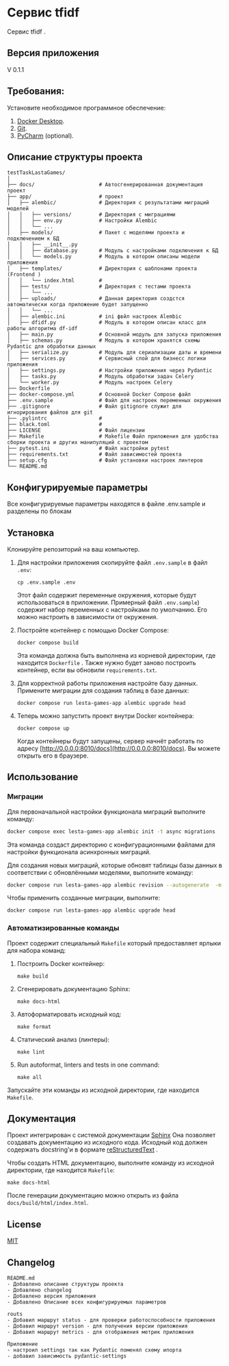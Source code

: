 # Сервис tfidf 

Сервис tfidf .

## Версия приложения
V 0.1.1

## Требования:

Установите необходимое программное обеспечение:

1. [Docker Desktop](https://www.docker.com).
2. [Git](https://github.com/git-guides/install-git).
3. [PyCharm](https://www.jetbrains.com/ru-ru/pycharm/download) (optional).


## Описание структуры проекта
```
testTaskLastaGames/
│
├── docs/                     # Автосгенерированная документация проект
├── app/                      # проект
│   ├── alembic/              # Директория с результатами миграций моделей 
│   │   ├── versions/         # Директория с миграциями
│   │   ├── env.py            # Настройки Alembic
│   │   └── ...
│   ├── models/               # Пакет с моделями проекта и подключением к БД
│   │   ├── __init__.py
│   │   ├── database.py       # Модуль с настройками подключения к БД
│   │   └── models.py         # Модуль в котором описаны модели приложения
│   ├── templates/            # Директория с шаблонами проекта (Frontend )
│   │   └── index.html        # 
│   ├── tests/                # Директория с тестами проекта
│   │   └── ...
│   ├── uploads/              # Данная директория создстся автоматически когда приложение будет запущенно
│   │   └── ...
│   ├── alembic.ini           # ini фвйл настроек Alembic
│   ├── dfidf.py              # Модуль в котором описан класс для работы алгоритма df-idf
│   ├── main.py               # Основной модуль для запуска приложения
│   ├── schemas.py            # Модуль в котором хранятся схемы Pydantic для обработки данных
│   ├── serialize.py          # Модуль для сериализации даты и времени
│   ├── services.py           # Сервисный слой для бизнесс логики приложения
│   ├── settings.py           # Настройки приложения через Pydantic
│   ├── tasks.py              # Модуль обработки задач Celery
│   └── worker.py             # Модуль настроек Celery
├── Dockerfile
├── docker-compose.yml        # Основной Docker Compose файл
├── .env.sample               # Файл для настроек переменных окружения
├── .gitignore                # Файл gitignore служит для игнорирования файлов для git
├── .pylintrc                 # 
├── black.toml                # 
├── LICENSE                   # Файл лицензии
├── Makefile                  # Makefile Файл приложения для удобства сборки проекта и других манипуляций с проектом
├── pytest.ini                # Файл настройки pytest
├── requirements.txt          # Файл зависимостей проекта
├── setup.cfg                 # Файл установки настроек линтеров
└── README.md
```


## Конфигурируемые параметры
Все конфигурируемые параметры находятся в файле .env.sample и разделены по блокам
## Установка

Клонируйте репозиторий на ваш компьютер.

1. Для настройки приложения скопируйте файл `.env.sample` в файл `.env`:
    ```shell
    cp .env.sample .env
    ```
   
    Этот файл содержит переменные окружения, которые будут использоваться в приложении. Примерный файл `.env.sample`) содержит набор переменных с настройками по умолчанию. Его можно настроить в зависимости от окружения.

2. Постройте контейнер с помощью Docker Compose:
    ```shell
    docker compose build
    ```
    Эта команда должна быть выполнена из корневой директории, где находится `Dockerfile` .
    Также нужно будет заново построить контейнер, если вы обновили `requirements.txt`.

3. Для корректной работы приложения настройте базу данных. Примените миграции для создания таблиц в базе данных:
    ```shell
    docker compose run lesta-games-app alembic upgrade head
    ```

4. Теперь можно запустить проект внутри Docker контейнера:
    ```shell
    docker compose up
    ```
   Когда контейнеры будут запущены, сервер начнёт работать по адресу [http://0.0.0.0:8010/docs](http://0.0.0.0:8010/docs). Вы можете открыть его в браузере.

## Использование

### Миграции

Для первоначальной настройки функционала миграций выполните команду:
```bash
docker compose exec lesta-games-app alembic init -t async migrations
```
Эта команда создаст директорию с конфигурационными файлами для настройки функционала асинхронных миграций.

Для создания новых миграций, которые обновят таблицы базы данных в соответствии с обновлёнными моделями, выполните команду:
```bash
docker compose run lesta-games-app alembic revision --autogenerate  -m "your description"
```

Чтобы применить созданные миграции, выполните:
```bash
docker compose run lesta-games-app alembic upgrade head
```

### Автоматизированные команды

Проект содержит специальный `Makefile` который предоставляет ярлыки для набора команд:
1. Построить Docker контейнер:
    ```shell
    make build
    ```

2. Сгенерировать документацию Sphinx:
    ```shell
    make docs-html
    ```

3. Автоформатировать исходный код:
    ```shell
    make format
    ```

4. Статический анализ (линтеры):
    ```shell
    make lint
    ```


6. Run autoformat, linters and tests in one command:
    ```shell
    make all
    ```

Запускайте эти команды из исходной директории, где находится `Makefile`.

## Документация

Проект интегрирован с системой документации [Sphinx](https://www.sphinx-doc.org/en/master/) Она позволяет создавать документацию из исходного кода. Исходный код должен содержать docstring'и в формате [reStructuredText](https://docutils.sourceforge.io/rst.html) .

Чтобы создать HTML документацию, выполните команду из исходной директории, где находится `Makefile`:
```shell
make docs-html
```

После генерации документацию можно открыть из файла `docs/build/html/index.html`.

## License
[MIT](https://choosealicense.com/licenses/mit/)

## Changelog


```
README.md
- Добавлено описание структуры проекта
- Добавлено changelog
- Добавлено версия приложения
- Добавлено Описание всех конфигурируемых параметров

routs
- Добавил маршрут status - для проверки работоспособности приложения
- Добавил маршрут version - для получения версии приложения
- Добавил маршрут metrics - для отображения метрик приложения

Приложение
- настроил settings так как Pydantic поменял схему ипорта
- добавил зависимость pydantic-settings
```

